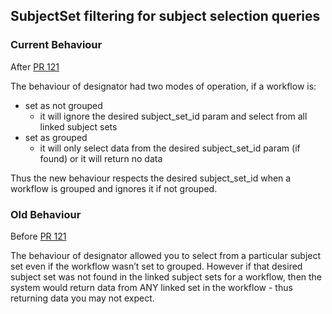 ## SubjectSet filtering for subject selection queries

### Current Behaviour

After [PR 121](https://github.com/zooniverse/designator/pull/121)

The behaviour of designator had two modes of operation, if a workflow is:
- set as not grouped
    + it will ignore the desired subject_set_id param and select from all linked subject sets
- set as grouped
    + it will only select data from the desired subject_set_id param (if found) or it will return no data
    
Thus the new behaviour respects the desired subject_set_id when a workflow is grouped and ignores it if not grouped.

### Old Behaviour
Before [PR 121](https://github.com/zooniverse/designator/pull/121)

The behaviour of designator allowed you to select from a particular subject set even if the workflow wasn’t set to grouped. 
However if that desired subject set was not found in the linked subject sets for a workflow, then the system would return data from ANY linked set in the workflow - thus returning data you may not expect.
